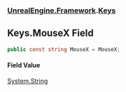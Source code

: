 ### [UnrealEngine.Framework](UnrealEngine_Framework.md 'UnrealEngine.Framework').[Keys](Keys.md 'UnrealEngine.Framework.Keys')
## Keys.MouseX Field
```csharp
public const string MouseX = MouseX;
```
#### Field Value
[System.String](https://docs.microsoft.com/en-us/dotnet/api/System.String 'System.String')
